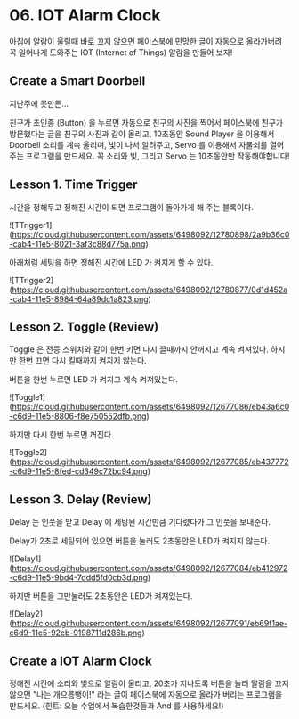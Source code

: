 # 06. IOT Alarm Clock

아침에 알람이 울릴때 바로 끄지 않으면 페이스북에 민망한 글이 자동으로 올라가버려 꼭 일어나게 도와주는 IOT (Internet of Things) 알람을 만들어 보자!

## Create a Smart Doorbell

지난주에 못만든...

친구가 초인종 (Button) 을 누르면 자동으로 친구의 사진을 찍어서 페이스북에 친구가 방문했다는 글을 친구의 사진과 같이 올리고, 10초동안 Sound Player 을 이용해서 Doorbell 소리를 계속 울리며, 빛이 나서 알려주고, Servo 를 이용해서 자물쇠를 열어주는 프로그램을 만드세요. 꼭 소리와 빛, 그리고 Servo 는 10초동안만 작동해야합니다! 

## Lesson 1. Time Trigger

시간을 정해두고 정해진 시간이 되면 프로그램이 돌아가게 해 주는 블록이다.

![TTrigger1] (https://cloud.githubusercontent.com/assets/6498092/12780898/2a9b36c0-cab4-11e5-8021-3af3c88d775a.png)

아래처럼 세팅을 하면 정해진 시간에 LED 가 켜지게 할 수 있다.

![TTrigger2] (https://cloud.githubusercontent.com/assets/6498092/12780877/0d1d452a-cab4-11e5-8984-64a89dc1a823.png)

## Lesson 2. Toggle (Review)

Toggle 은 전등 스위치와 같이 한번 키면 다시 끌때까지 안꺼지고 계속 켜져있다. 하지만 한번 끄면 다시 킬때까지 켜지지 않는다.

버튼을 한번 누르면 LED 가 켜지고 계속 켜져있는다.

![Toggle1] (https://cloud.githubusercontent.com/assets/6498092/12677086/eb43a6c0-c6d9-11e5-8806-f8e750552dfb.png)

하지만 다시 한번 누르면 꺼진다.

![Toggle2] (https://cloud.githubusercontent.com/assets/6498092/12677085/eb437772-c6d9-11e5-8fed-cd349c72bc94.png)

## Lesson 3. Delay (Review)

Delay 는 인풋을 받고 Delay 에 세팅된 시간만큼 기다렸다가 그 인풋을 보내준다.

Delay가 2초로 세팅되어 있으면 버튼을 눌러도 2초동안은 LED가 켜지지 않는다.

![Delay1] (https://cloud.githubusercontent.com/assets/6498092/12677084/eb412972-c6d9-11e5-9bd4-7ddd5fd0cb3d.png)

하지만 버튼을 그만눌러도 2초동안은 LED가 켜져있는다.

![Delay2] (https://cloud.githubusercontent.com/assets/6498092/12677091/eb69f1ae-c6d9-11e5-92cb-9198711d286b.png)

## Create a IOT Alarm Clock

정해진 시간에 소리와 빛으로 알람이 울리고, 20초가 지나도록 버튼을 눌러 알람을 끄지 않으면 "나는 개으름뱅이!" 라는 글이 페이스북에 자동으로 올라가 버리는 프로그램을 만드세요. (힌트: 오늘 수업에서 복습한것들과 And 를 사용하세요!)
